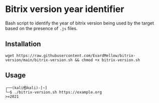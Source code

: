 # Bitrix version year identifier
Bash script to identify the year of bitrix version being used by the target based on the presence of ```.js``` files.

## Installation
```
wget https://raw.githubusercontent.com/EvardMellow/bitrix-version/main/bitrix-version.sh && chmod +x bitrix-version.sh
```
## Usage
```
┌──(kali㉿kali)-[~]
└─$ ./bitrix-version.sh https://example.org
>=2021
```
